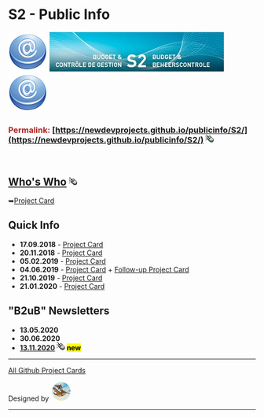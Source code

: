 <style>
img[src*="#look"] {
   border-bottom: 10px #b22222 solid;
}

</style>

# S2 - Public Info

![](S2/at.png#look) ![](S2/header.jpg#look) ![](S2/at.png#look)

### <font color="#b22222"><b>Permalink:</b></font> [https://newdevprojects.github.io/publicinfo/S2/](https://newdevprojects.github.io/publicinfo/S2/) ![](S2/B2usualB/click.gif)

&nbsp;

## [Who's Who](S2/whoswho.md) ![](S2/B2usualB/click.gif)

&#10149;[Project Card](https://github.com/Newdevprojects/publicinfo/projects/1#card-25592022)

## Quick Info

* **17.09.2018** - [Project Card](https://github.com/Newdevprojects/publicinfo/projects/1#card-25591770)  
* **20.11.2018** - [Project Card](https://github.com/Newdevprojects/publicinfo/projects/1#card-25591831)
* **05.02.2019** - [Project Card](https://github.com/Newdevprojects/publicinfo/projects/1#card-25591859)
* **04.06.2019** - [Project Card](https://github.com/Newdevprojects/publicinfo/projects/1#card-25591892) + [Follow-up Project Card](https://github.com/Newdevprojects/publicinfo/projects/1#card-25591632)
* **21.10.2019** - [Project Card](https://github.com/Newdevprojects/publicinfo/projects/1#card-29636187)
* **21.01.2020** - [Project Card](https://github.com/Newdevprojects/publicinfo/projects/1#card-32431749)

## "B2uB" Newsletters

* **13.05.2020**
* **30.06.2020**
* [**13.11.2020**](S2/B2usualB/Back_to_Usual3.md) ![](S2/B2usualB/click.gif) <mark><b>new</b></mark>

---

[All Github Project Cards](https://github.com/Newdevprojects/publicinfo/projects/1)  

Designed by ![](rd_40x40.png "Robert Dumoulin, Correspondant Communication S2")

---



